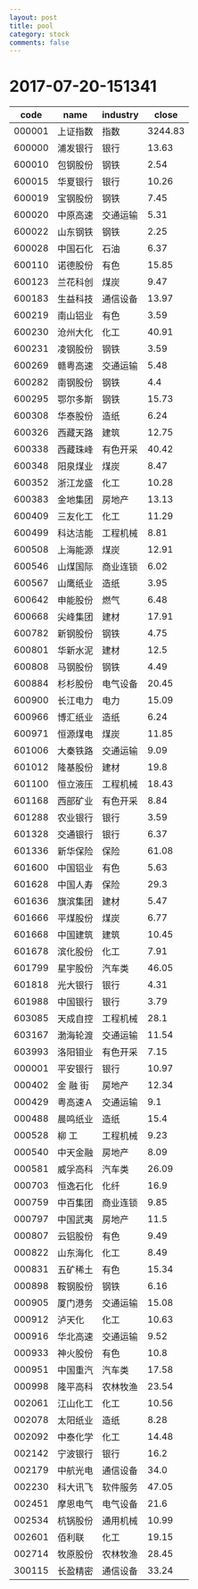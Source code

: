 ```yaml
---
layout: post
title: pool
category: stock
comments: false
---
```

# 2017-07-20-151341

|code|name|industry|close|
|----------|----------|----------|----------|
|000001|上证指数|指数|3244.83|
|600000|浦发银行|银行|13.63|
|600010|包钢股份|钢铁|2.54|
|600015|华夏银行|银行|10.26|
|600019|宝钢股份|钢铁|7.45|
|600020|中原高速|交通运输|5.31|
|600022|山东钢铁|钢铁|2.25|
|600028|中国石化|石油|6.37|
|600110|诺德股份|有色|15.85|
|600123|兰花科创|煤炭|9.47|
|600183|生益科技|通信设备|13.97|
|600219|南山铝业|有色|3.59|
|600230|沧州大化|化工|40.91|
|600231|凌钢股份|钢铁|3.59|
|600269|赣粤高速|交通运输|5.48|
|600282|南钢股份|钢铁|4.4|
|600295|鄂尔多斯|钢铁|15.73|
|600308|华泰股份|造纸|6.24|
|600326|西藏天路|建筑|12.75|
|600338|西藏珠峰|有色开采|40.42|
|600348|阳泉煤业|煤炭|8.47|
|600352|浙江龙盛|化工|10.28|
|600383|金地集团|房地产|13.13|
|600409|三友化工|化工|11.29|
|600499|科达洁能|工程机械|8.81|
|600508|上海能源|煤炭|12.91|
|600546|山煤国际|商业连锁|6.02|
|600567|山鹰纸业|造纸|3.95|
|600642|申能股份|燃气|6.48|
|600668|尖峰集团|建材|17.91|
|600782|新钢股份|钢铁|4.75|
|600801|华新水泥|建材|12.5|
|600808|马钢股份|钢铁|4.49|
|600884|杉杉股份|电气设备|20.45|
|600900|长江电力|电力|15.09|
|600966|博汇纸业|造纸|6.24|
|600971|恒源煤电|煤炭|11.85|
|601006|大秦铁路|交通运输|9.09|
|601012|隆基股份|建材|19.8|
|601100|恒立液压|工程机械|18.43|
|601168|西部矿业|有色开采|8.84|
|601288|农业银行|银行|3.59|
|601328|交通银行|银行|6.37|
|601336|新华保险|保险|61.08|
|601600|中国铝业|有色|5.63|
|601628|中国人寿|保险|29.3|
|601636|旗滨集团|建材|5.47|
|601666|平煤股份|煤炭|6.77|
|601668|中国建筑|建筑|10.45|
|601678|滨化股份|化工|7.91|
|601799|星宇股份|汽车类|46.05|
|601818|光大银行|银行|4.31|
|601988|中国银行|银行|3.79|
|603085|天成自控|工程机械|28.1|
|603167|渤海轮渡|交通运输|11.54|
|603993|洛阳钼业|有色开采|7.15|
|000001|平安银行|银行|10.97|
|000402|金 融 街|房地产|12.34|
|000429|粤高速Ａ|交通运输|9.1|
|000488|晨鸣纸业|造纸|15.4|
|000528|柳    工|工程机械|9.23|
|000540|中天金融|房地产|8.09|
|000581|威孚高科|汽车类|26.09|
|000703|恒逸石化|化纤|16.9|
|000759|中百集团|商业连锁|9.85|
|000797|中国武夷|房地产|11.5|
|000807|云铝股份|有色|9.49|
|000822|山东海化|化工|8.49|
|000831|五矿稀土|有色|15.34|
|000898|鞍钢股份|钢铁|6.16|
|000905|厦门港务|交通运输|15.08|
|000912|泸天化|化工|10.63|
|000916|华北高速|交通运输|9.52|
|000933|神火股份|有色|10.8|
|000951|中国重汽|汽车类|17.58|
|000998|隆平高科|农林牧渔|23.54|
|002061|江山化工|化工|10.56|
|002078|太阳纸业|造纸|8.28|
|002092|中泰化学|化工|14.48|
|002142|宁波银行|银行|16.2|
|002179|中航光电|通信设备|34.0|
|002230|科大讯飞|软件服务|47.05|
|002451|摩恩电气|电气设备|21.6|
|002534|杭锅股份|通用机械|10.99|
|002601|佰利联|化工|19.15|
|002714|牧原股份|农林牧渔|28.45|
|300115|长盈精密|通信设备|33.24|
